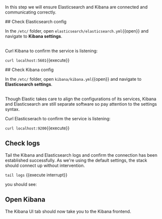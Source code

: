 In this step we will ensure Elasticsearch and Kibana are connected and communicating correctly.

## Check Elasticsearch config

In the `/etc/` folder, open `elasticsearch/elasticsearch.yml`{{open}} and navigate to **Kibana settings**. <br><br>

Curl Kibana to confirm the service is listening:

`curl localhost:5601`{{execute}}

## Check Kibana config

In the `/etc/` folder, open `kibana/kibana.yml`{{open}} and navigate to **Elasticsearch settings**. <br><br>

Though Elastic takes care to align the configurations of its services, Kibana and Elasticsearch are still separate
software so pay attention to the settings syntax.

Curl Elasticserach to confirm the service is listening:

`curl localhost:9200`{{execute}}

## Check logs

Tail the Kibana and Elasticsearch logs and confirm the connection has been established successfully.
As we're using the default settings, the stack should connect up without intervention.

`tail logs` {{execute interrupt}}

you should see:

## Open Kibana

The Kibana UI tab should now take you to the Kibana frontend.
